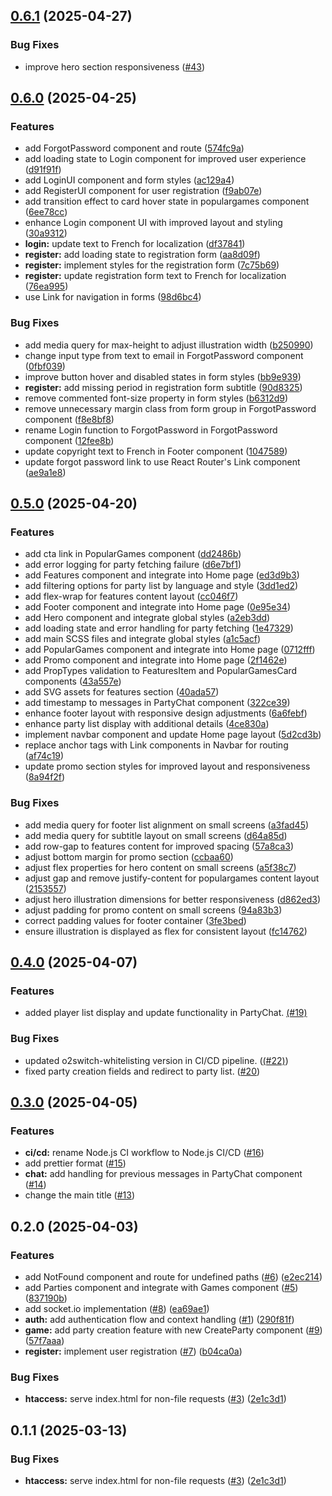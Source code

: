 ## [0.6.1](https://github.com/Shuudy/disgame-client/compare/v0.5.0...v0.6.1) (2025-04-27)

### Bug Fixes

* improve hero section responsiveness ([#43](https://github.com/Shuudy/disgame-client/pull/43))

## [0.6.0](https://github.com/Shuudy/disgame-client/compare/v0.5.0...v0.6.0) (2025-04-25)

### Features

* add ForgotPassword component and route ([574fc9a](https://github.com/Shuudy/disgame-client/commit/574fc9aa8735e6eba3d039873b1933ec641af850))
* add loading state to Login component for improved user experience ([d91f91f](https://github.com/Shuudy/disgame-client/commit/d91f91f4e39a95de87539aa4762406403dc894c8))
* add LoginUI component and form styles ([ac129a4](https://github.com/Shuudy/disgame-client/commit/ac129a4f525e4fad6dedb8328ca8b186096a4384))
* add RegisterUI component for user registration ([f9ab07e](https://github.com/Shuudy/disgame-client/commit/f9ab07e7f15e9b8974ee1ae7748873a75abe791b))
* add transition effect to card hover state in populargames component ([6ee78cc](https://github.com/Shuudy/disgame-client/commit/6ee78cc05c4659cfc330bcf1418ea9c878de9239))
* enhance Login component UI with improved layout and styling ([30a9312](https://github.com/Shuudy/disgame-client/commit/30a9312d0c3d6b4838c581611bdb365fa04e023f))
* **login:** update text to French for localization ([df37841](https://github.com/Shuudy/disgame-client/commit/df378413abda93dc81e0e144002c5c11dc24f883))
* **register:** add loading state to registration form ([aa8d09f](https://github.com/Shuudy/disgame-client/commit/aa8d09f9d856d1f1bf1cc7e009d2559557be37e4))
* **register:** implement styles for the registration form ([7c75b69](https://github.com/Shuudy/disgame-client/commit/7c75b697afc2327dbf6e7a3e7a6047b9e421ec2b))
* **register:** update registration form text to French for localization ([76ea995](https://github.com/Shuudy/disgame-client/commit/76ea995b36d399b6a279970670fba6a7b14b1565))
* use Link for navigation in forms ([98d6bc4](https://github.com/Shuudy/disgame-client/commit/98d6bc4b4b28547648870e043dc0f1fd313f294e))

### Bug Fixes

* add media query for max-height to adjust illustration width ([b250990](https://github.com/Shuudy/disgame-client/commit/b2509909b0006f0eddb0bef7ddd370e8ebed361f))
* change input type from text to email in ForgotPassword component ([0fbf039](https://github.com/Shuudy/disgame-client/commit/0fbf0399a4af7cea2a2aa988d4fcc670341f4e03))
* improve button hover and disabled states in form styles ([bb9e939](https://github.com/Shuudy/disgame-client/commit/bb9e939b2f7e19a934a7d7715ef73f19e3d13d92))
* **register:** add missing period in registration form subtitle ([90d8325](https://github.com/Shuudy/disgame-client/commit/90d832505de659d005cec88f532c283fa3861f73))
* remove commented font-size property in form styles ([b6312d9](https://github.com/Shuudy/disgame-client/commit/b6312d909c8ba4d2e0ba0caf996695d8dd1b9284))
* remove unnecessary margin class from form group in ForgotPassword component ([f8e8bf8](https://github.com/Shuudy/disgame-client/commit/f8e8bf8a37ffc7106481214efa4c6e4d7ffb223d))
* rename Login function to ForgotPassword in ForgotPassword component ([12fee8b](https://github.com/Shuudy/disgame-client/commit/12fee8b0c371ce78ec294c95a3846a711aeb1d05))
* update copyright text to French in Footer component ([1047589](https://github.com/Shuudy/disgame-client/commit/1047589cfd15b53e9efa74b9a97c3b6d42f26517))
* update forgot password link to use React Router's Link component ([ae9a1e8](https://github.com/Shuudy/disgame-client/commit/ae9a1e89dc3af1f716691006f947ff777bb2f7eb))

## [0.5.0](https://github.com/Shuudy/disgame-client/compare/v0.4.0...v0.5.0) (2025-04-20)

### Features

* add cta link in PopularGames component ([dd2486b](https://github.com/Shuudy/disgame-client/commit/dd2486bd394b2cd608c14d131dba3362427ac58a))
* add error logging for party fetching failure ([d6e7bf1](https://github.com/Shuudy/disgame-client/commit/d6e7bf1db34ad3fe806019a7dae330df9489c1f3))
* add Features component and integrate into Home page ([ed3d9b3](https://github.com/Shuudy/disgame-client/commit/ed3d9b3cb1b06e76967a69e2440ad6ad6729078f))
* add filtering options for party list by language and style ([3dd1ed2](https://github.com/Shuudy/disgame-client/commit/3dd1ed272c6669e3b3a280bda5e10ba86e88da12))
* add flex-wrap for features content layout ([cc046f7](https://github.com/Shuudy/disgame-client/commit/cc046f71bd7baaa08bbb02926f85d3f67da89f7e))
* add Footer component and integrate into Home page ([0e95e34](https://github.com/Shuudy/disgame-client/commit/0e95e344853e00848a80eb5f937a698d012525a1))
* add Hero component and integrate global styles ([a2eb3dd](https://github.com/Shuudy/disgame-client/commit/a2eb3ddf1cebbd80e3c3fb3a30453d81daec951a))
* add loading state and error handling for party fetching ([1e47329](https://github.com/Shuudy/disgame-client/commit/1e473298e7a1bfd3da4e6623adecf48928e56a5e))
* add main SCSS files and integrate global styles ([a1c5acf](https://github.com/Shuudy/disgame-client/commit/a1c5acf834ed92929068bee7abc3bdbb253bd709))
* add PopularGames component and integrate into Home page ([0712fff](https://github.com/Shuudy/disgame-client/commit/0712fffb55ac55f95852b9ca4204143041e962e1))
* add Promo component and integrate into Home page ([2f1462e](https://github.com/Shuudy/disgame-client/commit/2f1462e64eca160a207efaccceb2300fabc7e4cf))
* add PropTypes validation to FeaturesItem and PopularGamesCard components ([43a557e](https://github.com/Shuudy/disgame-client/commit/43a557e0345d895297fb8752b8ab80028087360a))
* add SVG assets for features section ([40ada57](https://github.com/Shuudy/disgame-client/commit/40ada575f37ce399a55521c0644c72a6786b7961))
* add timestamp to messages in PartyChat component ([322ce39](https://github.com/Shuudy/disgame-client/commit/322ce3907b0d62f1a8c114f4f335acd7d38b21db))
* enhance footer layout with responsive design adjustments ([6a6febf](https://github.com/Shuudy/disgame-client/commit/6a6febf500b7c6e368fb7e270565d2ea3397dab0))
* enhance party list display with additional details ([4ce830a](https://github.com/Shuudy/disgame-client/commit/4ce830ab987f287b3f9adda44092ec3a3cd0338c))
* implement navbar component and update Home page layout ([5d2cd3b](https://github.com/Shuudy/disgame-client/commit/5d2cd3b209e76439b08f0e0f6d861b5b42ed49c0))
* replace anchor tags with Link components in Navbar for routing ([af74c19](https://github.com/Shuudy/disgame-client/commit/af74c19eaa4da3cde1c74b14b3794025e06177a4))
* update promo section styles for improved layout and responsiveness ([8a94f2f](https://github.com/Shuudy/disgame-client/commit/8a94f2f125c5729a42c8dea1369f63ba802949c3))

### Bug Fixes

* add media query for footer list alignment on small screens ([a3fad45](https://github.com/Shuudy/disgame-client/commit/a3fad45e33406a70510d19e0fcb7d0b61aa3ae9f))
* add media query for subtitle layout on small screens ([d64a85d](https://github.com/Shuudy/disgame-client/commit/d64a85d341bbb9a427f2378a40ee701f0cf2131b))
* add row-gap to features content for improved spacing ([57a8ca3](https://github.com/Shuudy/disgame-client/commit/57a8ca37b527ff8d65af52bae019c786beca075b))
* adjust bottom margin for promo section ([ccbaa60](https://github.com/Shuudy/disgame-client/commit/ccbaa6081d9f5291f6a440117fb1320bcffe5cd5))
* adjust flex properties for hero content on small screens ([a5f38c7](https://github.com/Shuudy/disgame-client/commit/a5f38c7449e4b8483102b533dfd87da177d36ae4))
* adjust gap and remove justify-content for populargames content layout ([2153557](https://github.com/Shuudy/disgame-client/commit/2153557171be590b5de02c0136f4657f759c67c4))
* adjust hero illustration dimensions for better responsiveness ([d862ed3](https://github.com/Shuudy/disgame-client/commit/d862ed3bfb5337dd9dc80a2679d7f16ef6d33c4e))
* adjust padding for promo content on small screens ([94a83b3](https://github.com/Shuudy/disgame-client/commit/94a83b32ac10d8176c093528e0e37aee79fa7d25))
* correct padding values for footer container ([3fe3bed](https://github.com/Shuudy/disgame-client/commit/3fe3bed1316dbcf0c6658fbe9ebc956b957733d8))
* ensure illustration is displayed as flex for consistent layout ([fc14762](https://github.com/Shuudy/disgame-client/commit/fc1476258666215e5dcae8100952167f239d57d6))
## [0.4.0](https://github.com/Shuudy/disgame-server/compare/v0.3.0...v0.4.0) (2025-04-07)

### Features
- added player list display and update functionality in PartyChat. [(#19)](https://github.com/Shuudy/disgame-client/pull/19)

### Bug Fixes
- updated o2switch-whitelisting version in CI/CD pipeline. ([(#22)](https://github.com/Shuudy/disgame-client/pull/22))
- fixed party creation fields and redirect to party list. ([#20](https://github.com/Shuudy/disgame-client/pull/20))

## [0.3.0](https://github.com/Shuudy/disgame-server/compare/v0.2.0...v0.3.0) (2025-04-05)

### Features

* **ci/cd:** rename Node.js CI workflow to Node.js CI/CD ([#16](https://github.com/Shuudy/disgame-server/issues/16))
* add prettier format ([#15](https://github.com/Shuudy/disgame-server/issues/15))
* **chat:** add handling for previous messages in PartyChat component ([#14](https://github.com/Shuudy/disgame-server/issues/14))
* change the main title ([#13](https://github.com/Shuudy/disgame-server/issues/13))

## 0.2.0 (2025-04-03)

### Features

* add NotFound component and route for undefined paths ([#6](https://github.com/Shuudy/disgame-client/issues/6)) ([e2ec214](https://github.com/Shuudy/disgame-client/commit/e2ec2143adea1fb51268356657e1bbbe2e449883))
* add Parties component and integrate with Games component ([#5](https://github.com/Shuudy/disgame-client/issues/5)) ([837190b](https://github.com/Shuudy/disgame-client/commit/837190b3b757ec107016be55caacb30eba6ca75a))
* add socket.io implementation ([#8](https://github.com/Shuudy/disgame-client/issues/8)) ([ea69ae1](https://github.com/Shuudy/disgame-client/commit/ea69ae19a712f6f25c71ffe5503e42d21fa87342))
* **auth:** add authentication flow and context handling ([#1](https://github.com/Shuudy/disgame-client/issues/1)) ([290f81f](https://github.com/Shuudy/disgame-client/commit/290f81f17e060c70c1e3c8a23f0be86ea9c7a37f))
* **game:** add party creation feature with new CreateParty component ([#9](https://github.com/Shuudy/disgame-client/issues/9)) ([57f7aaa](https://github.com/Shuudy/disgame-client/commit/57f7aaa819f19efc9e1ddcf9e474622cd06cee0e))
* **register:** implement user registration ([#7](https://github.com/Shuudy/disgame-client/issues/7)) ([b04ca0a](https://github.com/Shuudy/disgame-client/commit/b04ca0a4e5fa4168aca2ca744c0b1634a2f391a9))

### Bug Fixes

* **htaccess:** serve index.html for non-file requests ([#3](https://github.com/Shuudy/disgame-client/issues/3)) ([2e1c3d1](https://github.com/Shuudy/disgame-client/commit/2e1c3d1a9e5fc78db2ad03598e890a66a6442dbe))
## 0.1.1 (2025-03-13)

### Bug Fixes

* **htaccess:** serve index.html for non-file requests ([#3](https://github.com/Shuudy/disgame-client/issues/3)) ([2e1c3d1](https://github.com/Shuudy/disgame-client/commit/2e1c3d1a9e5fc78db2ad03598e890a66a6442dbe))